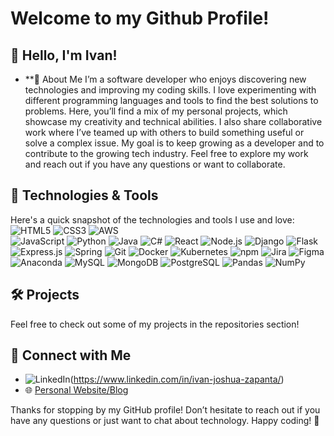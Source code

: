 # Welcome to my Github Profile!

## 👋 Hello, I'm Ivan!
- **🚀 About Me
I’m a software developer who enjoys discovering new technologies and improving my coding skills. I love experimenting with different programming languages and tools to find the best solutions to problems. Here, you’ll find a mix of my personal projects, which showcase my creativity and technical abilities. I also share collaborative work where I’ve teamed up with others to build something useful or solve a complex issue. My goal is to keep growing as a developer and to contribute to the growing tech industry. Feel free to explore my work and reach out if you have any questions or want to collaborate.

## 🔧 Technologies & Tools
Here's a quick snapshot of the technologies and tools I use and love:
  ![HTML5](https://img.shields.io/badge/HTML5-E34F26?logo=html5&logoColor=white)
  ![CSS3](https://img.shields.io/badge/CSS3-1572B6?logo=css3&logoColor=white)
  ![AWS](https://img.shields.io/badge/AWS-232F3E?logo=amazonaws&logoColor=white)  
  ![JavaScript](https://img.shields.io/badge/JavaScript-F7DF1C?logo=javascript&logoColor=white)
  ![Python](https://img.shields.io/badge/Python-3776AB?logo=python&logoColor=white)
  ![Java](https://img.shields.io/badge/Java-007396?logo=java&logoColor=white)
  ![C#](https://img.shields.io/badge/C%23-239120?logo=csharp&logoColor=white)
  ![React](https://img.shields.io/badge/React-61DAFB?logo=react&logoColor=black)
  ![Node.js](https://img.shields.io/badge/Node.js-339933?logo=node.js&logoColor=white)
  ![Django](https://img.shields.io/badge/Django-092D48?logo=django&logoColor=white)
  ![Flask](https://img.shields.io/badge/Flask-000000?logo=flask&logoColor=white)
  ![Express.js](https://img.shields.io/badge/Express.js-000000?logo=express&logoColor=white)
  ![Spring](https://img.shields.io/badge/Spring-6DB33F?logo=spring&logoColor=white)
  ![Git](https://img.shields.io/badge/Git-F05032?logo=git&logoColor=white)
  ![Docker](https://img.shields.io/badge/Docker-2496ED?logo=docker&logoColor=white)
  ![Kubernetes](https://img.shields.io/badge/Kubernetes-326CE5?logo=kubernetes&logoColor=white)
  ![npm](https://img.shields.io/badge/npm-CB3837?logo=npm&logoColor=white)
  ![Jira](https://img.shields.io/badge/Jira-0052CC?logo=jira&logoColor=white)
  ![Figma](https://img.shields.io/badge/Figma-F24E1E?logo=figma&logoColor=white)
  ![Anaconda](https://img.shields.io/badge/Anaconda-44A833?logo=anaconda&logoColor=white)
  ![MySQL](https://img.shields.io/badge/MySQL-4479A1?logo=mysql&logoColor=white)
  ![MongoDB](https://img.shields.io/badge/MongoDB-47A248?logo=mongodb&logoColor=white)
  ![PostgreSQL](https://img.shields.io/badge/PostgreSQL-4169E1?logo=postgresql&logoColor=white)
  ![Pandas](https://img.shields.io/badge/Pandas-150458?logo=pandas&logoColor=white)
  ![NumPy](https://img.shields.io/badge/NumPy-013243?logo=numpy&logoColor=white)


## 🛠️ Projects
Feel free to check out some of my projects in the repositories section!


## 🔗 Connect with Me
- ![LinkedIn](https://img.shields.io/badge/LinkedIn-0A66C2?logo=linkedin&logoColor=white)(https://www.linkedin.com/in/ivan-joshua-zapanta/)
- 🌐 [Personal Website/Blog](https://ivan-zapanta.vercel.app/)


Thanks for stopping by my GitHub profile! Don’t hesitate to reach out if you have any questions or just want to chat about technology. Happy coding! 🚀



